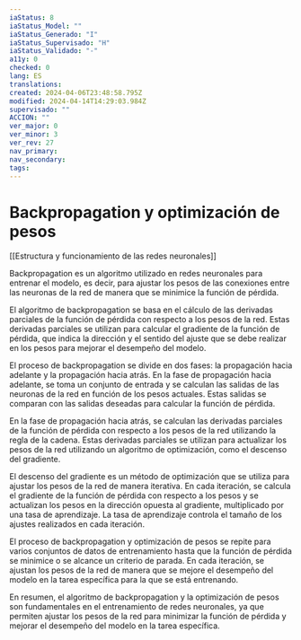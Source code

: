 ```yaml
---
iaStatus: 8
iaStatus_Model: ""
iaStatus_Generado: "I"
iaStatus_Supervisado: "H"
iaStatus_Validado: "-"
a11y: 0
checked: 0
lang: ES
translations: 
created: 2024-04-06T23:48:58.795Z
modified: 2024-04-14T14:29:03.984Z
supervisado: ""
ACCION: ""
ver_major: 0
ver_minor: 3
ver_rev: 27
nav_primary: 
nav_secondary: 
tags:
---
```

# Backpropagation y optimización de pesos

[[Estructura y funcionamiento de las  redes neuronales]]

Backpropagation es un algoritmo utilizado en redes neuronales para entrenar el modelo, es decir, para ajustar los pesos de las conexiones entre las neuronas de la red de manera que se minimice la función de pérdida.

El algoritmo de backpropagation se basa en el cálculo de las derivadas parciales de la función de pérdida con respecto a los pesos de la red. Estas derivadas parciales se utilizan para calcular el gradiente de la función de pérdida, que indica la dirección y el sentido del ajuste que se debe realizar en los pesos para mejorar el desempeño del modelo.

El proceso de backpropagation se divide en dos fases: la propagación hacia adelante y la propagación hacia atrás. En la fase de propagación hacia adelante, se toma un conjunto de entrada y se calculan las salidas de las neuronas de la red en función de los pesos actuales. Estas salidas se comparan con las salidas deseadas para calcular la función de pérdida.

En la fase de propagación hacia atrás, se calculan las derivadas parciales de la función de pérdida con respecto a los pesos de la red utilizando la regla de la cadena. Estas derivadas parciales se utilizan para actualizar los pesos de la red utilizando un algoritmo de optimización, como el descenso del gradiente.

El descenso del gradiente es un método de optimización que se utiliza para ajustar los pesos de la red de manera iterativa. En cada iteración, se calcula el gradiente de la función de pérdida con respecto a los pesos y se actualizan los pesos en la dirección opuesta al gradiente, multiplicado por una tasa de aprendizaje. La tasa de aprendizaje controla el tamaño de los ajustes realizados en cada iteración.

El proceso de backpropagation y optimización de pesos se repite para varios conjuntos de datos de entrenamiento hasta que la función de pérdida se minimice o se alcance un criterio de parada. En cada iteración, se ajustan los pesos de la red de manera que se mejore el desempeño del modelo en la tarea específica para la que se está entrenando.

En resumen, el algoritmo de backpropagation y la optimización de pesos son fundamentales en el entrenamiento de redes neuronales, ya que permiten ajustar los pesos de la red para minimizar la función de pérdida y mejorar el desempeño del modelo en la tarea específica.
